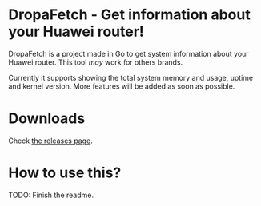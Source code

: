 # DropaFetch - Get information about your Huawei router!
DropaFetch is a project made in Go to get system information about your Huawei router. This tool _may_ work for others brands.

Currently it supports showing the total system memory and usage, uptime and kernel version. More features will be added as soon as possible.

# Downloads
Check [the releases page](https://github.com/princessmortix/dropafetch/releases).

# How to use this?
TODO: Finish the readme.
